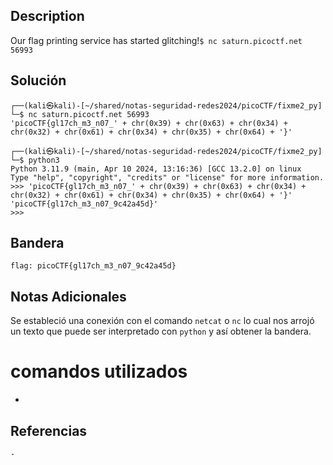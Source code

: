 ## Description

Our flag printing service has started glitching!`$ nc saturn.picoctf.net 56993`
## Solución
```shell
┌──(kali㉿kali)-[~/shared/notas-seguridad-redes2024/picoCTF/fixme2_py]
└─$ nc saturn.picoctf.net 56993 
'picoCTF{gl17ch_m3_n07_' + chr(0x39) + chr(0x63) + chr(0x34) + chr(0x32) + chr(0x61) + chr(0x34) + chr(0x35) + chr(0x64) + '}'
                                                                                              
┌──(kali㉿kali)-[~/shared/notas-seguridad-redes2024/picoCTF/fixme2_py]
└─$ python3          
Python 3.11.9 (main, Apr 10 2024, 13:16:36) [GCC 13.2.0] on linux
Type "help", "copyright", "credits" or "license" for more information.
>>> 'picoCTF{gl17ch_m3_n07_' + chr(0x39) + chr(0x63) + chr(0x34) + chr(0x32) + chr(0x61) + chr(0x34) + chr(0x35) + chr(0x64) + '}'
'picoCTF{gl17ch_m3_n07_9c42a45d}'
>>> 

```
## Bandera
```shell
flag: picoCTF{gl17ch_m3_n07_9c42a45d}
```
## Notas Adicionales
Se estableció una conexión con el comando ``netcat`` o ``nc`` lo cual nos arrojó un texto que puede ser interpretado con ``python`` y así obtener la bandera.
# comandos utilizados
- 

## Referencias
	- 